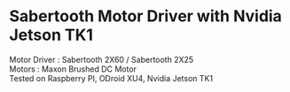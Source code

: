 # Sabertooth Motor Driver with Nvidia Jetson TK1
Motor Driver : Sabertooth 2X60 / Sabertooth 2X25 <br>
Motors : Maxon Brushed DC Motor <br>
Tested on Raspberry PI, ODroid XU4, Nvidia Jetson TK1
